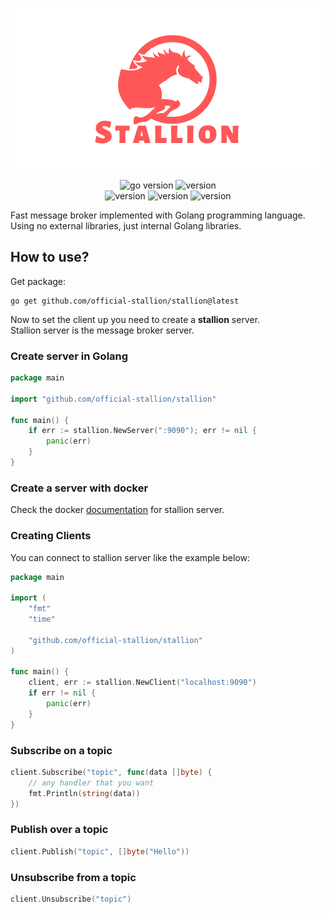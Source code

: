 <p align="center">
<img src="assets/logo.png" alt="logo" />
</p>

<p align="center">
<img src="https://img.shields.io/badge/Golang-1.18-66ADD8?style=for-the-badge&logo=go" alt="go version" />
<img src="https://img.shields.io/badge/Version-1.1.2-red?style=for-the-badge&logo=github" alt="version" /><br />
<img src="https://img.shields.io/badge/MacOS-black?style=for-the-badge&logo=apple" alt="version" />
<img src="https://img.shields.io/badge/Linux-white?style=for-the-badge&logo=linux" alt="version" />
<img src="https://img.shields.io/badge/Windows-blue?style=for-the-badge&logo=windows" alt="version" />
</p>

Fast message broker implemented with Golang programming language.<br />
Using no external libraries, just internal Golang libraries.

## How to use?
Get package:
```shell
go get github.com/official-stallion/stallion@latest
```

Now to set the client up you need to create a **stallion** server.<br />
Stallion server is the message broker server.

### Create server in Golang
```go
package main

import "github.com/official-stallion/stallion"

func main() {
	if err := stallion.NewServer(":9090"); err != nil {
		panic(err)
	}
}
```

### Create a server with docker
Check the docker [documentation](./docker/README.md) for stallion server.

### Creating Clients
You can connect to stallion server like the example below:
```go
package main

import (
	"fmt"
	"time"

	"github.com/official-stallion/stallion"
)

func main() {
	client, err := stallion.NewClient("localhost:9090")
	if err != nil {
		panic(err)
	}
}
```

### Subscribe on a topic
```go
client.Subscribe("topic", func(data []byte) {
    // any handler that you want
    fmt.Println(string(data))
})
```

### Publish over a topic
```go
client.Publish("topic", []byte("Hello"))
```

### Unsubscribe from a topic
```go
client.Unsubscribe("topic")
```

